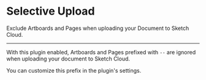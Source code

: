 # Selective Upload
Exclude Artboards and Pages when uploading your Document to Sketch Cloud.

---

With this plugin enabled, Artboards and Pages prefixed with `--` are ignored when uploading your document to Sketch Cloud.

You can customize this prefix in the plugin's settings.
